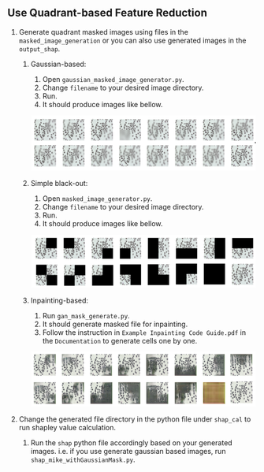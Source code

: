 ## Use Quadrant-based Feature Reduction
1. Generate quadrant masked images using files in the `masked_image_generation` or you can also use generated images in the `output_shap`.
   1. Gaussian-based: 
      1. Open `gaussian_masked_image_generator.py`.
      2. Change `filename` to your desired image directory.
      3. Run.
      4. It should produce images like bellow.

      ![img.png](readme_image/img1.png)
   2. Simple black-out:
       1. Open `masked_image_generator.py`.
       2. Change `filename` to your desired image directory.
       3. Run.
       4. It should produce images like bellow.
      
       ![img.png](readme_image/img.png)
   3. Inpainting-based:
       1. Run `gan_mask_generate.py`.
       2. It should generate masked file for inpainting.
       3. Follow the instruction in `Example Inpainting Code Guide.pdf` in the `Documentation` to generate cells one by one. 

       ![img.png](readme_image/img2.png)
   
2. Change the generated file directory in the python file under `shap_cal` to run shapley value calculation.
   1. Run the `shap` python file accordingly based on your generated images. i.e. if you use generate gaussian based images, run `shap_mike_withGaussianMask.py`.
   